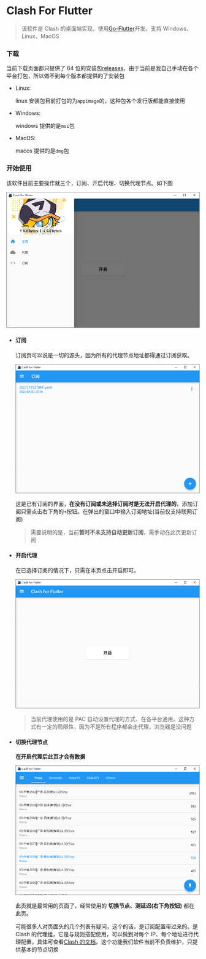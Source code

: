 # Clash For Flutter

> 该软件是 Clash 的桌面端实现，使用[Go-Flutter](https://github.com/go-flutter-desktop/go-flutter)开发。支持 Windows、Linux、MacOS

### 下载

当前下载页面都只提供了 64 位的安装包[releases](https://github.com/mapleafgo/clash-for-flutter/releases)，由于当前是我自己手动在各个平台打包，所以做不到每个版本都提供的了安装包

- Linux:

  linux 安装包目前打包的为`appimage`的，这种包各个发行版都能直接使用

- Windows:

  windows 提供的是`msi`包

- MacOS:

  macos 提供的是`dmg`包

### 开始使用

该软件目前主要操作就三个，订阅、开启代理、切换代理节点。如下图

![menu](./images/menu.png)

- #### 订阅

  订阅页可以说是一切的源头，因为所有的代理节点地址都得通过订阅获取。

  ![profile](./images/profile.png)

  这是已有订阅的界面，**在没有订阅或未选择订阅时是无法开启代理的**，添加订阅只需点击右下角的`+`按钮。在弹出的窗口中输入订阅地址(当前仅支持联网订阅)

  > 需要说明的是，当前**暂时不未支持自动更新订阅**，需手动在此页更新订阅

- #### 开启代理

  在已选择订阅的情况下，只需在本页点击开启即可。

  ![home](./images/home.png)

  > 当前代理使用的是 PAC 自动设置代理的方式，在各平台通用。这种方式有一定的局限性，因为不是所有程序都会走代理，浏览器是没问题

- #### 切换代理节点

  **在开启代理后此页才会有数据**

  ![profile](./images/proxy_list.png)

  此页就是最常用的页面了，经常使用的 **切换节点、测延迟(右下角按钮)** 都在此页。

  可能很多人对页面头的几个列表有疑问，这个的话，是订阅配置带过来的。是 Clash 的代理组，它是与规则搭配使用，可以做到对每个 IP、每个地址进行代理配置，具体可查看[Clash 的文档](https://github.com/Dreamacro/clash/wiki/configuration#proxy-groups)。这个功能我们软件当前不负责维护，只提供基本的节点切换
